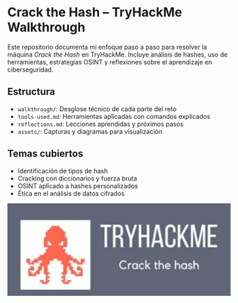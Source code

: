 # Crack the Hash – TryHackMe Walkthrough

Este repositorio documenta mi enfoque paso a paso para resolver la máquina *Crack the Hash* en TryHackMe. Incluye análisis de hashes, uso de herramientas, estrategias OSINT y reflexiones sobre el aprendizaje en ciberseguridad.

## Estructura
- `walkthrough/`: Desglose técnico de cada parte del reto
- `tools-used.md`: Herramientas aplicadas con comandos explicados
- `reflections.md`: Lecciones aprendidas y próximos pasos
- `assets/`: Capturas y diagramas para visualización

## Temas cubiertos
- Identificación de tipos de hash
- Cracking con diccionarios y fuerza bruta
- OSINT aplicado a hashes personalizados
- Ética en el análisis de datos cifrados

<p align="center">
  <img src="https://github.com/Raizaroar/crack-the-hash_tryhackme/blob/0bdfc30d03c9e4597f9f98d62fcd20df1f6acd1c/Screenshot%202025-10-23%20165501.png" alt="bu" width="600"/>
</p>
